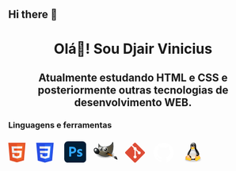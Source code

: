 ## Hi there 👋

<!--
**djairvinicius/djairvinicius** is a ✨ _special_ ✨ repository because its `README.md` (this file) appears on your GitHub profile.

Here are some ideas to get you started:

- 🔭 I’m currently working on ...
- 🌱 I’m currently learning ...
- 👯 I’m looking to collaborate on ...
- 🤔 I’m looking for help with ...
- 💬 Ask me about ...
- 📫 How to reach me: ...
- 😄 Pronouns: ...
- ⚡ Fun fact: ...
-->
<h1 align="center">
    Olá👋! Sou Djair Vinicius
</h1>

<h2 align="center">
Atualmente estudando HTML e CSS e posteriormente outras tecnologias de desenvolvimento WEB.
</h2>

<h3 align="left">Linguagens e ferramentas</h3>
<p>
<!--html-->
<svg height="40px" xmlns="http://www.w3.org/2000/svg" viewBox="0 0 452 520">
  <path fill="#e34f26" d="M41 460L0 0h451l-41 460-185 52" />
  <path fill="#ef652a" d="M226 472l149-41 35-394H226" />
  <path fill="#ecedee" d="M226 208h-75l-5-58h80V94H84l15 171h127zm0 147l-64-17-4-45h-56l7 89 117 32z"/>
  <path fill="#fff" d="M226 265h69l-7 73-62 17v59l115-32 16-174H226zm0-171v56h136l5-56z"/>
</svg>
<!--CSS-->
<svg width="70px" height="40px" xmlns="http://www.w3.org/2000/svg" width="512" height="512" viewBox="0 0 512 512"><path fill="#264de4" d="M71.357 460.819 30.272 0h451.456l-41.129 460.746L255.724 512z"/><path fill="#2965f1" d="m405.388 431.408 35.148-393.73H256v435.146z"/><path fill="#ebebeb" d="m124.46 208.59 5.065 56.517H256V208.59zm-5.041-57.875H256V94.197H114.281zM256 355.372l-.248.066-62.944-16.996-4.023-45.076h-56.736l7.919 88.741 115.772 32.14.26-.073z"/><path fill="#fff" d="M255.805 208.59v56.517H325.4l-6.56 73.299-63.035 17.013v58.8l115.864-32.112.85-9.549 13.28-148.792 1.38-15.176 10.203-114.393H255.805v56.518h79.639L330.3 208.59z"/></svg>
<!--PhotoShop-->
<svg width="45px" viewBox="0 0 83 80" fill="none" xmlns="http://www.w3.org/2000/svg">
<g clip-path="url(#clip0_906_1855)">
<path d="M67.5214 0H14.5299C6.50526 0 0 6.50526 0 14.5299V65.4701C0 73.4947 6.50526 80 14.5299 80H67.5214C75.546 80 82.0513 73.4947 82.0513 65.4701V14.5299C82.0513 6.50526 75.546 0 67.5214 0Z" fill="#001E36"/>
<path d="M18.4758 56.1007V20.9284C18.4758 20.6721 18.5859 20.5431 18.8061 20.5431C19.3926 20.5431 19.928 20.5345 20.7357 20.5156C21.5425 20.4975 22.414 20.4792 23.3502 20.4606C24.286 20.4424 25.2768 20.4241 26.3226 20.4055C27.3683 20.3874 28.4049 20.3783 29.4324 20.3779C32.2207 20.3779 34.5692 20.7265 36.4778 21.4238C38.1996 22.0062 39.7697 22.9651 41.074 24.2309C42.1797 25.3281 43.0341 26.6521 43.5784 28.1115C44.0933 29.5318 44.3542 31.0316 44.3491 32.5424C44.3491 35.4786 43.6702 37.9005 42.3125 39.808C40.9458 41.7235 39.0247 43.1739 36.8082 43.9638C34.4964 44.8264 31.9274 45.1189 29.1022 45.1189C28.2946 45.1189 27.7258 45.1098 27.3958 45.0914C27.0656 45.0733 26.5703 45.0641 25.9098 45.0639V56.0457C25.9194 56.113 25.9132 56.1816 25.8917 56.2461C25.8702 56.3106 25.834 56.3692 25.7859 56.4172C25.7378 56.4653 25.6792 56.5015 25.6147 56.523C25.5502 56.5445 25.4816 56.5507 25.4143 56.5411H18.8611C18.604 56.5411 18.4758 56.3948 18.4758 56.1007ZM25.9098 27.1482V38.62C26.3862 38.657 26.8265 38.6753 27.2307 38.675H29.0471C30.3836 38.6706 31.7113 38.4586 32.9828 38.0467C34.0732 37.7228 35.0476 37.0923 35.7899 36.2303C36.5054 35.3866 36.8632 34.2124 36.8633 32.7076C36.8923 31.6428 36.6153 30.5921 36.065 29.6802C35.4866 28.7983 34.6506 28.1161 33.6707 27.7262C32.3913 27.2289 31.0246 26.9949 29.6526 27.0382C28.7718 27.0382 27.9921 27.0473 27.3134 27.0656C26.6339 27.0846 26.1661 27.1121 25.9098 27.1482Z" fill="#31A8FF"/>
<path d="M65.6311 36.534C64.5967 36.0025 63.495 35.6137 62.3561 35.3781C61.1011 35.0902 59.8181 34.9425 58.5306 34.9377C57.8342 34.9189 57.1387 35.0023 56.4665 35.1855C56.0386 35.2807 55.6583 35.5245 55.3931 35.8735C55.2137 36.1526 55.1182 36.4774 55.118 36.8092C55.128 37.1311 55.2441 37.4407 55.4482 37.6899C55.7697 38.066 56.1626 38.3747 56.604 38.5981C57.3888 39.0207 58.1975 39.3975 59.0259 39.7265C60.8732 40.3449 62.6384 41.1858 64.2825 42.2309C65.4025 42.9378 66.3293 43.9119 66.9796 45.0656C67.5265 46.1581 67.8003 47.3669 67.7778 48.5884C67.8107 50.2013 67.3498 51.7858 66.4568 53.1294C65.5007 54.4933 64.1728 55.5537 62.6312 56.1842C60.961 56.9179 58.8969 57.2849 56.439 57.2851C54.8775 57.3009 53.3186 57.1533 51.7878 56.8448C50.5818 56.6236 49.4077 56.2539 48.2926 55.7439C48.1722 55.6818 48.0721 55.5867 48.0039 55.4697C47.9356 55.3527 47.9021 55.2187 47.9073 55.0834V49.1388C47.9007 49.0806 47.91 49.0217 47.9342 48.9683C47.9585 48.915 47.9968 48.8693 48.045 48.836C48.0923 48.8093 48.1466 48.7976 48.2006 48.8026C48.2547 48.8075 48.306 48.8288 48.3477 48.8636C49.6646 49.6401 51.0945 50.2065 52.5859 50.5424C53.9005 50.8719 55.2489 51.0473 56.604 51.0653C57.8881 51.0653 58.833 50.9001 59.4387 50.5699C59.7123 50.4447 59.9437 50.2429 60.1049 49.9889C60.2661 49.7349 60.3502 49.4396 60.347 49.1388C60.347 48.6623 60.0718 48.2037 59.5214 47.7627C58.971 47.3224 57.8518 46.7903 56.1637 46.1664C54.4354 45.5649 52.7967 44.7317 51.2924 43.6896C50.2165 42.9413 49.3305 41.9516 48.7054 40.7998C48.1641 39.7152 47.8904 38.5167 47.9073 37.3046C47.9042 35.8482 48.3043 34.4194 49.0632 33.1764C49.9284 31.8076 51.1709 30.718 52.641 30.039C54.2553 29.2322 56.2735 28.8286 58.6958 28.828C60.1143 28.8166 61.5315 28.9178 62.934 29.1307C63.9497 29.2596 64.9426 29.5281 65.8847 29.9289C65.9594 29.9503 66.0281 29.9888 66.0854 30.0413C66.1427 30.0939 66.1871 30.159 66.2149 30.2316C66.2521 30.366 66.2706 30.5049 66.27 30.6444V36.2037C66.2738 36.2684 66.2605 36.333 66.2316 36.3909C66.2026 36.4489 66.1589 36.4982 66.1049 36.534C66.0313 36.5706 65.9502 36.5897 65.868 36.5897C65.7858 36.5897 65.7047 36.5706 65.6311 36.534Z" fill="#31A8FF"/>
</g>
<defs>
<clipPath id="clip0_906_1855">
<rect width="82.0513" height="80" fill="white"/>
</clipPath>
</defs>
</svg>
<!--Gimp-->
<svg width="70px" height="50px" xmlns="http://www.w3.org/2000/svg" xmlns:xlink="http://www.w3.org/1999/xlink" version="1.0" viewBox="0 0 48 48">
  <defs>
    <path id="s" fill="#2e3436" fill-rule="evenodd" stroke="#000" stroke-miterlimit="10" stroke-width="1.17391276" d="M24.041631 21.837049a2.2980971 2.2980971 0 1 1-4.596194 0 2.2980971 2.2980971 0 1 1 4.596194 0z" overflow="visible" style="marker:none"/>
    <path id="u" fill="#fff" fill-rule="evenodd" d="M23.157747 20.953165a1.767767 1.767767 0 1 1-3.535534 0 1.767767 1.767767 0 1 1 3.535534 0z" overflow="visible" style="marker:none"/>
    <path id="z" fill="#fff" d="M8.8749989 37.75a1.2499999 1.2499999 0 1 1-2.4999997 0 1.2499999 1.2499999 0 1 1 2.4999997 0z" opacity=".52777782" overflow="visible" style="marker:none"/>
  </defs>
  <defs>
    <linearGradient id="k">
      <stop offset="0" stop-color="#5b676b"/>
      <stop offset="1" stop-color="#141718"/>
    </linearGradient>
    <linearGradient id="f">
      <stop offset="0"/>
      <stop offset="1" stop-opacity="0"/>
    </linearGradient>
    <linearGradient id="e">
      <stop offset="0" stop-color="#fff"/>
      <stop offset="1" stop-color="#fff" stop-opacity="0"/>
    </linearGradient>
    <linearGradient id="a">
      <stop offset="0" stop-color="#fff"/>
      <stop offset="1" stop-color="#fff" stop-opacity="0"/>
    </linearGradient>
    <linearGradient xlink:href="#a" id="A" x1="13.236155" x2="7.7521091" y1="37.752247" y2="42.282146" gradientTransform="rotate(27.62097 -26.24365974 -49.44033909) scale(.852298)" gradientUnits="userSpaceOnUse"/>
    <linearGradient id="h">
      <stop offset="0" stop-color="#696969"/>
      <stop offset="1"/>
    </linearGradient>
    <linearGradient id="b">
      <stop offset="0" stop-color="#bdbdbd"/>
      <stop offset=".33333334" stop-color="#e2e2e2"/>
      <stop offset=".66666669" stop-color="#a3a3a3"/>
      <stop offset="1" stop-color="#ddd"/>
    </linearGradient>
    <linearGradient xlink:href="#b" id="x" x1="19.394735" x2="23.109331" y1="30.001331" y2="33.438831" gradientTransform="translate(-46.40695 -1.802856)" gradientUnits="userSpaceOnUse"/>
    <linearGradient id="c">
      <stop offset="0" stop-color="#6e3d09"/>
      <stop offset=".24242425" stop-color="#ea8113"/>
      <stop offset=".62121212" stop-color="#5c3307"/>
      <stop offset="1" stop-color="#e07c12"/>
    </linearGradient>
    <linearGradient xlink:href="#c" id="w" x1="37.017639" x2="27.753893" y1="19.239889" y2="11.182488" gradientTransform="translate(-49.30496 1.877723)" gradientUnits="userSpaceOnUse"/>
    <linearGradient id="l">
      <stop offset="0" stop-color="#857c63"/>
      <stop offset="1" stop-color="#221f19"/>
    </linearGradient>
    <linearGradient id="j">
      <stop offset="0"/>
      <stop offset="1" stop-opacity="0"/>
    </linearGradient>
    <linearGradient id="g">
      <stop offset="0"/>
      <stop offset="1" stop-opacity="0"/>
    </linearGradient>
    <linearGradient id="i">
      <stop offset="0" stop-color="#fff"/>
      <stop offset="1" stop-color="#b9b9b0"/>
    </linearGradient>
    <linearGradient id="d">
      <stop offset="0" stop-color="#fff"/>
      <stop offset="1" stop-color="#fff" stop-opacity="0"/>
    </linearGradient>
    <linearGradient xlink:href="#d" id="t" x1="6.3051529" x2="5.9846287" y1="23.362427" y2="31.57" gradientUnits="userSpaceOnUse"/>
    <linearGradient xlink:href="#e" id="p" x1="14.96875" x2="39.524544" y1="19.110678" y2="46.98568" gradientUnits="userSpaceOnUse"/>
    <linearGradient xlink:href="#f" id="B" x1="26.162951" x2="24.328892" y1="30.543303" y2="30.985245" gradientUnits="userSpaceOnUse"/>
    <linearGradient xlink:href="#g" id="o" x1="32.350136" x2="21.213203" y1="28.083355" y2="30.293064" gradientTransform="translate(-3.836549 .345971)" gradientUnits="userSpaceOnUse"/>
    <radialGradient xlink:href="#h" id="y" cx="15.415101" cy="35.356506" r="7.5791559" fx="15.415101" fy="35.356506" gradientTransform="matrix(1.572694 0 0 1.532639 -55.36682 -21.35823)" gradientUnits="userSpaceOnUse"/>
    <radialGradient xlink:href="#i" id="v" cx="69.473244" cy="19.597878" r="3.5153139" fx="69.473244" fy="19.597878" gradientTransform="translate(-22.1264 -6.241691) scale(1.318488)" gradientUnits="userSpaceOnUse"/>
    <radialGradient xlink:href="#j" id="m" cx="23" cy="33.9375" r="18.25" fx="23" fy="33.9375" gradientTransform="matrix(1 0 0 .284247 0 24.29088)" gradientUnits="userSpaceOnUse"/>
    <radialGradient xlink:href="#k" id="r" cx="6.0242186" cy="25.271027" r="4.8310289" fx="6.0242186" fy="25.271027" gradientTransform="matrix(.916159 .09318684 -.108765 1.069309 3.253668 -3.029272)" gradientUnits="userSpaceOnUse"/>
    <radialGradient xlink:href="#l" id="n" cx="18.557627" cy="22.300018" r="19.2292" fx="18.557627" fy="22.300018" gradientTransform="matrix(1.77275 0 0 1.29668 -16.3404 -6.615959)" gradientUnits="userSpaceOnUse"/>
    <radialGradient xlink:href="#i" id="q" cx="69.473244" cy="19.597878" r="3.5153139" fx="69.473244" fy="19.597878" gradientTransform="translate(-22.1264 -6.241691) scale(1.318488)" gradientUnits="userSpaceOnUse"/>
  </defs>
  <g color="#000">
    <path fill="url(#m)" fill-rule="evenodd" d="M41.25 33.9375a18.25 5.1875 0 1 1-36.5 0 18.25 5.1875 0 1 1 36.5 0z" overflow="visible" style="marker:none" transform="matrix(1 0 0 1.53012 .125 -19.99096)"/>
    <path fill="url(#n)" fill-rule="evenodd" stroke="#2e3436" stroke-miterlimit="10" stroke-width=".9999997" d="M10.374369 12.467884s2.874509 5.927634 9.599242 5.760407c14.092515-.353553 16.563709-7.70495 16.917262-8.7656106.353554-1.0606602.894534-.8999979 1.019607.0802666 4.596194 41.7193-31.8969312 23.819176-33.1929656 16.71352 7.2478446-2.12132 5.4800776-6.187185 5.4800776-6.187185l.176777-7.601398z" overflow="visible" style="marker:none"/>
    <path fill="url(#o)" fill-rule="evenodd" d="M15.73779 30.066049c6.7389 1.347837 10.170691.098093 12.179175-1.452776-.53033-.68501-1.43631-1.436311-1.43631-1.436311s2.353317.653942 3.18198 1.723573c.82629 1.066568.306808 1.723707.090561 3.08837-.481411-1.198599-1.379981-1.648092-1.501634-2.124332-1.806268 2.496927-6.306442 2.3932-12.513772.201476z" overflow="visible" style="marker:none"/>
    <path fill="none" stroke="url(#p)" stroke-miterlimit="10" stroke-width=".9999997" d="M36.96875 11.84375c-.561978.926895-1.406492 2.033166-2.6875 3.09375C31.649332 17.116542 27.230687 19.099847 20 19.28125c-4.224373.105049-6.952741-1.934149-8.625-3.75L11.25 20c.136107.418802.415455 1.390498-.0625 2.71875-.514314 1.429296-2.154514 2.891363-4.96875 4 .2503304.522033.4954845 1.04362 1.25 1.78125 1.0279503 1.004945 2.4570333 2.088049 4.15625 3.0625 3.398433 1.948902 7.801583 3.493212 11.90625 3.5625 4.104667.069288 7.857126-1.23455 10.4375-5 2.378744-3.471218 3.682473-9.347943 3-18.28125z" opacity=".18539327" overflow="visible" style="marker:none"/>
    <path fill="url(#q)" fill-rule="evenodd" stroke="#888a85" stroke-miterlimit="10" stroke-width=".78260845" d="M72.655224 21.837049a3.1819806 3.1819806 0 1 1-6.363961 0 3.1819806 3.1819806 0 1 1 6.363961 0z" overflow="visible" style="marker:none" transform="translate(-75.12661 -6.507784) scale(1.277778)"/>
    <path fill="url(#r)" fill-rule="evenodd" stroke="#000" stroke-miterlimit="10" stroke-width=".9999997" d="M10.429825 27.228739a4.3310289 6.0987959 0 1 1-8.662058 0 4.3310289 6.0987959 0 1 1 8.662058 0z" overflow="visible" style="marker:none" transform="rotate(-35.80785 3.36287611 26.34483917)"/>
    <use xlink:href="#s" fill-rule="evenodd" stroke-miterlimit="10" stroke-width="1.17391276" overflow="visible" style="marker:none" transform="translate(-3.926759 3.395528) scale(.851852)"/>
    <path fill="none" stroke="url(#t)" stroke-miterlimit="10" stroke-width="1.00000012" d="M6.09375 22.15625c-.7982492 0-1.5531304.446171-2.1875 1.34375-.6343696.897579-1.09375 2.234204-1.09375 3.71875s.4593804 2.821171 1.09375 3.71875c.6343696.897579 1.3892511 1.34375 2.1875 1.34375.7982492 0 1.5772839-.476389 2.21875-1.375.6414661-.898611 1.09375-2.206186 1.09375-3.6875 0-1.481314-.4522838-2.788889-1.09375-3.6875-.6414662-.898611-1.4205011-1.375-2.21875-1.375z" opacity=".28089887" overflow="visible" style="marker:none" transform="rotate(-36.83273 3.36645406 26.60031137)"/>
    <path fill="#fff" fill-rule="evenodd" d="M5.833631 23.251263a1.767767 2.1213202 0 1 1-3.5355339 0 1.767767 2.1213202 0 1 1 3.5355339 0z" overflow="visible" style="marker:none"/>
    <use xlink:href="#u" fill-rule="evenodd" overflow="visible" style="marker:none" transform="translate(-2.556414 5.029841) scale(.766666)"/>
    <path fill="url(#v)" fill-rule="evenodd" stroke="#888a85" stroke-miterlimit="10" stroke-width=".66666645" d="M72.655224 21.837049a3.1819806 3.1819806 0 1 1-6.363961 0 3.1819806 3.1819806 0 1 1 6.363961 0z" overflow="visible" style="marker:none" transform="matrix(1.5 0 0 1.5 -82.16821 -10.91852)"/>
    <use xlink:href="#s" fill-rule="evenodd" stroke-miterlimit="10" stroke-width=".9999997" overflow="visible" style="marker:none" transform="translate(1.414216 .707108)"/>
    <use xlink:href="#u" fill-rule="evenodd" overflow="visible" style="marker:none" transform="matrix(.9 0 0 .9 3.022883 2.625648)"/>
    <path fill="url(#w)" stroke="#673907" stroke-linecap="round" stroke-width="2.46045303" d="m-23.364209 23.568336 3.710098 3.469175C-11.307128 20.656664-2.5600338 6.9381374-2.5600338 6.9381374c1.97631487-2.2424123-.1169199-3.7504826-2.1649066-2.3979188 0 0-12.9703626 10.1148664-18.6392686 19.0281174z" overflow="visible" style="marker:none" transform="matrix(-.114852 -.389864 .389864 -.114852 24.71507 29.68942)"/>
    <path fill="url(#x)" stroke="#888a85" stroke-linecap="round" stroke-width="2.46045303" d="m-30.449715 32.813894 2.24632 1.93382 8.492766-7.367031.275061-.705828 1.094405-.017815c-.4375-1.5625-2.941514-4.383455-4.816514-4.383455l.082019 1.090075-.669991.380027-6.704066 9.070207z" overflow="visible" style="marker:none" transform="matrix(-.114852 -.389864 .389864 -.114852 24.71507 29.68942)"/>
    <path fill="none" stroke="#fff" stroke-linecap="round" stroke-linejoin="round" stroke-width="2.46045327" d="m-23.801371 28.376767-4.364933 5.266471" overflow="visible" style="marker:none" transform="matrix(-.114852 -.389864 .389864 -.114852 24.71507 29.68942)"/>
    <path fill="url(#y)" d="M-45.341208 42.769835c10.443958 0 18.370039 1.24373 19.870605-6.354738 1.209249-6.123314-7.210534-9.057368-11.38287-3.590861-4.019277 5.265971-8.487735 9.945599-8.487735 9.945599z" overflow="visible" style="marker:none" transform="matrix(-.114852 -.389864 .389864 -.114852 24.71507 29.68942)"/>
    <use xlink:href="#z" opacity=".52777782" overflow="visible" style="marker:none" transform="rotate(-106.414712 26.2449128 20.83923957) scale(.84126959)"/>
    <use xlink:href="#z" overflow="visible" style="marker:none" transform="rotate(-106.414712 26.04110726 15.7329477) scale(.56764745)"/>
    <path fill="url(#A)" d="M-38.543723 40.909242s3.72152.0943 6.116538-1.411995c.847351-.532923 1.515774.649985.493819 1.087367-2.207394.944732-6.610357.324628-6.610357.324628z" opacity=".42777776" overflow="visible" style="marker:none" transform="matrix(-.114852 -.389864 .389864 -.114852 24.71507 29.68942)"/>
    <path fill="url(#B)" fill-rule="evenodd" d="M23.003067 31.736544c1.497372.143092 2.849629-.272213 3.411893-.474047.098225-.555386.536552-1.621257 2.046088-1.691468l-.53033-.928077s-1.966641 1.347921-4.065864 1.745669l-.861787 1.347923z" overflow="visible" style="marker:none"/>
  </g>
</svg>
<!--Git-->
<svg width="40px" height="40px" xmlns="http://www.w3.org/2000/svg" preserveAspectRatio="xMidYMid" viewBox="0 0 256 256">
  <path d="M251.17 116.6 139.4 4.82a16.49 16.49 0 0 0-23.31 0l-23.21 23.2 29.44 29.45a19.57 19.57 0 0 1 24.8 24.96l28.37 28.38a19.61 19.61 0 1 1-11.75 11.06L137.28 95.4v69.64a19.62 19.62 0 1 1-16.13-.57V94.2a19.61 19.61 0 0 1-10.65-25.73L81.46 39.44 4.83 116.08a16.49 16.49 0 0 0 0 23.32L116.6 251.17a16.49 16.49 0 0 0 23.32 0l111.25-111.25a16.5 16.5 0 0 0 0-23.33" fill="#DE4C36"/>
</svg>
<!--GitHub-->
<svg width="70px" height="40px" viewBox="0 0 1024 1024" fill="none" xmlns="http://www.w3.org/2000/svg">
<path fill-rule="evenodd" clip-rule="evenodd" d="M8 0C3.58 0 0 3.58 0 8C0 11.54 2.29 14.53 5.47 15.59C5.87 15.66 6.02 15.42 6.02 15.21C6.02 15.02 6.01 14.39 6.01 13.72C4 14.09 3.48 13.23 3.32 12.78C3.23 12.55 2.84 11.84 2.5 11.65C2.22 11.5 1.82 11.13 2.49 11.12C3.12 11.11 3.57 11.7 3.72 11.94C4.44 13.15 5.59 12.81 6.05 12.6C6.12 12.08 6.33 11.73 6.56 11.53C4.78 11.33 2.92 10.64 2.92 7.58C2.92 6.71 3.23 5.99 3.74 5.43C3.66 5.23 3.38 4.41 3.82 3.31C3.82 3.31 4.49 3.1 6.02 4.13C6.66 3.95 7.34 3.86 8.02 3.86C8.7 3.86 9.38 3.95 10.02 4.13C11.55 3.09 12.22 3.31 12.22 3.31C12.66 4.41 12.38 5.23 12.3 5.43C12.81 5.99 13.12 6.7 13.12 7.58C13.12 10.65 11.25 11.33 9.47 11.53C9.76 11.78 10.01 12.26 10.01 13.01C10.01 14.08 10 14.94 10 15.21C10 15.42 10.15 15.67 10.55 15.59C13.71 14.53 16 11.53 16 8C16 3.58 12.42 0 8 0Z" transform="scale(64)" fill="#ffff"/>
</svg>
<!--Linux-->
<svg width="40px" height="40px" xmlns="http://www.w3.org/2000/svg" width="27.77" height="32" viewBox="0 0 256 295"><defs><linearGradient id="logosLinuxTux0" x1="48.548%" x2="51.047%" y1="115.276%" y2="41.364%"><stop offset="0%" stop-color="#FFEED7"/><stop offset="100%" stop-color="#BDBFC2"/></linearGradient><linearGradient id="logosLinuxTux1" x1="54.407%" x2="46.175%" y1="2.404%" y2="90.542%"><stop offset="0%" stop-color="#FFF" stop-opacity=".8"/><stop offset="100%" stop-color="#FFF" stop-opacity="0"/></linearGradient><linearGradient id="logosLinuxTux2" x1="51.86%" x2="47.947%" y1="88.248%" y2="9.748%"><stop offset="0%" stop-color="#FFEED7"/><stop offset="100%" stop-color="#BDBFC2"/></linearGradient><linearGradient id="logosLinuxTux3" x1="49.925%" x2="49.924%" y1="85.49%" y2="13.811%"><stop offset="0%" stop-color="#FFEED7"/><stop offset="100%" stop-color="#BDBFC2"/></linearGradient><linearGradient id="logosLinuxTux4" x1="53.901%" x2="45.956%" y1="3.102%" y2="93.895%"><stop offset="0%" stop-color="#FFF" stop-opacity=".65"/><stop offset="100%" stop-color="#FFF" stop-opacity="0"/></linearGradient><linearGradient id="logosLinuxTux5" x1="45.593%" x2="54.811%" y1="5.475%" y2="93.524%"><stop offset="0%" stop-color="#FFF" stop-opacity=".65"/><stop offset="100%" stop-color="#FFF" stop-opacity="0"/></linearGradient><linearGradient id="logosLinuxTux6" x1="49.984%" x2="49.984%" y1="89.845%" y2="40.632%"><stop offset="0%" stop-color="#FFEED7"/><stop offset="100%" stop-color="#BDBFC2"/></linearGradient><linearGradient id="logosLinuxTux7" x1="53.505%" x2="42.746%" y1="99.975%" y2="23.545%"><stop offset="0%" stop-color="#FFEED7"/><stop offset="100%" stop-color="#BDBFC2"/></linearGradient><linearGradient id="logosLinuxTux8" x1="49.841%" x2="50.241%" y1="13.229%" y2="94.673%"><stop offset="0%" stop-color="#FFF" stop-opacity=".8"/><stop offset="100%" stop-color="#FFF" stop-opacity="0"/></linearGradient><linearGradient id="logosLinuxTux9" x1="49.927%" x2="50.727%" y1="37.327%" y2="92.782%"><stop offset="0%" stop-color="#FFF" stop-opacity=".65"/><stop offset="100%" stop-color="#FFF" stop-opacity="0"/></linearGradient><linearGradient id="logosLinuxTuxa" x1="49.876%" x2="49.876%" y1="2.299%" y2="81.204%"><stop offset="0%" stop-color="#FFF" stop-opacity=".65"/><stop offset="100%" stop-color="#FFF" stop-opacity="0"/></linearGradient><linearGradient id="logosLinuxTuxb" x1="49.833%" x2="49.824%" y1="2.272%" y2="71.799%"><stop offset="0%" stop-color="#FFF" stop-opacity=".65"/><stop offset="100%" stop-color="#FFF" stop-opacity="0"/></linearGradient><linearGradient id="logosLinuxTuxc" x1="53.467%" x2="38.949%" y1="48.921%" y2="98.1%"><stop offset="0%" stop-color="#FFA63F"/><stop offset="100%" stop-color="#FF0"/></linearGradient><linearGradient id="logosLinuxTuxd" x1="52.373%" x2="47.579%" y1="143.009%" y2="-64.622%"><stop offset="0%" stop-color="#FFEED7"/><stop offset="100%" stop-color="#BDBFC2"/></linearGradient><linearGradient id="logosLinuxTuxe" x1="30.581%" x2="65.887%" y1="34.024%" y2="89.175%"><stop offset="0%" stop-color="#FFA63F"/><stop offset="100%" stop-color="#FF0"/></linearGradient><linearGradient id="logosLinuxTuxf" x1="59.572%" x2="48.361%" y1="-17.216%" y2="66.118%"><stop offset="0%" stop-color="#FFF" stop-opacity=".65"/><stop offset="100%" stop-color="#FFF" stop-opacity="0"/></linearGradient><linearGradient id="logosLinuxTuxg" x1="47.769%" x2="51.373%" y1="1.565%" y2="104.313%"><stop offset="0%" stop-color="#FFF" stop-opacity=".65"/><stop offset="100%" stop-color="#FFF" stop-opacity="0"/></linearGradient><linearGradient id="logosLinuxTuxh" x1="43.55%" x2="57.114%" y1="4.533%" y2="92.827%"><stop offset="0%" stop-color="#FFF" stop-opacity=".65"/><stop offset="100%" stop-color="#FFF" stop-opacity="0"/></linearGradient><linearGradient id="logosLinuxTuxi" x1="49.733%" x2="50.558%" y1="17.609%" y2="99.385%"><stop offset="0%" stop-color="#FFA63F"/><stop offset="100%" stop-color="#FF0"/></linearGradient><linearGradient id="logosLinuxTuxj" x1="50.17%" x2="49.68%" y1="2.89%" y2="94.17%"><stop offset="0%" stop-color="#FFF" stop-opacity=".65"/><stop offset="100%" stop-color="#FFF" stop-opacity="0"/></linearGradient><filter id="logosLinuxTuxk" width="200%" height="200%" x="-50%" y="-50%" filterUnits="objectBoundingBox"><feOffset in="SourceAlpha" result="shadowOffsetOuter1"/><feGaussianBlur in="shadowOffsetOuter1" result="shadowBlurOuter1" stdDeviation="6.5"/></filter></defs><g fill="none"><path fill="#000" fill-opacity=".2" d="M235.125 249.359c0 17.355-52.617 31.497-117.54 31.497S.044 266.806.044 249.359c0-17.356 52.618-31.498 117.54-31.498c64.924 0 117.45 14.142 117.541 31.498" filter="url(#logosLinuxTuxk)" transform="translate(10)"/><path fill="#000" d="M63.213 215.474c-11.387-16.346-13.591-69.606 12.947-102.39C89.292 97.383 92.69 86.455 93.7 71.67c.734-16.805-11.846-66.851 35.537-70.616c48.027-3.857 45.364 43.526 45.088 68.596c-.183 21.12 15.52 33.15 26.355 49.68c19.927 30.303 18.274 82.461-3.765 110.745c-27.916 35.354-51.791 20.018-67.678 21.304c-29.752 1.745-30.762 17.54-66.024-35.905"/><path fill="url(#logosLinuxTux0)" d="M169.1 122.451c8.265 7.622 29.661 41.69-4.224 62.995c-11.937 7.438 10.653 35.721 21.488 22.039c19.193-24.61 6.98-63.913-4.591-77.963c-7.714-9.917-19.651-13.774-12.672-7.07" transform="translate(10)"/><path fill="#000" stroke="#000" stroke-width=".977" d="M176.805 117.86c13.59 11.02 38.292 49.587 2.204 74.748c-11.846 7.806 10.468 32.508 23.049 19.927c43.618-43.894-1.102-94.308-16.53-111.664c-13.774-15.151-25.987 3.49-8.723 16.989z"/><path fill="url(#logosLinuxTux1)" d="M147.245 25.02c-.459 12.581-14.325 23.51-30.946 24.52c-16.621 1.01-29.66-8.54-29.202-21.121c.46-12.581 14.326-23.509 30.947-24.519c16.62-.918 29.66 8.54 29.201 21.12" transform="translate(10)"/><path fill="url(#logosLinuxTux2)" d="M107.483 54.957c.46 8.173-3.397 15.06-8.723 15.335c-5.326.276-10.01-6.06-10.469-14.233c-.459-8.173 3.398-15.06 8.724-15.335c5.326-.276 10.01 6.06 10.468 14.233" transform="translate(10)"/><path fill="url(#logosLinuxTux3)" d="M117.125 55.6c.184 9.458 6.337 16.988 13.683 16.805c7.346-.184 13.131-7.99 12.948-17.54c-.184-9.458-6.336-16.988-13.683-16.804c-7.346.183-13.223 8.08-12.948 17.539" transform="translate(10)"/><path fill="#000" d="M133.186 57.712c-.092 5.234 2.48 9.458 5.877 9.458c3.306 0 6.153-4.224 6.245-9.366c.091-5.234-2.48-9.459-5.878-9.459c-3.397 0-6.152 4.225-6.244 9.367m-21.212.092c.459 4.316-1.194 7.989-3.582 8.356c-2.387.276-4.683-2.938-5.142-7.254c-.46-4.316 1.194-7.99 3.581-8.357c2.388-.275 4.684 2.939 5.143 7.255"/><path fill="url(#logosLinuxTux4)" d="M124.564 54.773c-.276 2.939 1.102 5.326 3.03 5.51c1.928.184 3.765-2.112 4.04-4.959c.276-2.938-1.102-5.326-3.03-5.51c-1.928-.183-3.765 2.113-4.04 4.96" transform="translate(10)"/><path fill="url(#logosLinuxTux5)" d="M99.953 55.508c.276 2.388-.734 4.5-2.203 4.683c-1.47.184-2.847-1.653-3.123-4.132c-.275-2.388.735-4.5 2.204-4.683c1.47-.184 2.847 1.744 3.122 4.132" transform="translate(10)"/><path fill="url(#logosLinuxTux6)" d="M71.027 145.684c6.52-14.785 20.386-40.772 20.662-60.883c0-15.978 47.843-19.835 51.7-3.856c3.856 15.978 13.59 39.853 19.834 51.424c6.245 11.478 24.335 48.118 5.051 80.074c-17.356 28.284-69.973 50.69-98.073-3.856c-9.55-18.917-7.806-42.333.826-62.903" transform="translate(10)"/><path fill="url(#logosLinuxTux7)" d="M65.15 134.664c-5.601 10.56-17.172 38.293 11.112 53.445c30.395 16.162 30.303 49.312-6.245 33.517c-33.425-14.233-18.641-71.902-9.274-85.676c6.06-9.642 15.243-21.488 4.407-1.286" transform="translate(10)"/><path fill="#000" stroke="#000" stroke-width="1.25" d="M79.925 122.727c-8.907 14.509-30.211 48.669-1.652 66.484c38.384 23.6 27.548 47.108-7.53 25.895c-49.404-29.568-5.97-89.257 13.774-112.03c22.59-25.529 4.316 4.683-4.592 19.65z"/><path fill="url(#logosLinuxTux8)" d="M156.428 151.285c0 16.162-15.519 37.1-42.15 36.916c-27.456.183-39.118-20.754-39.118-36.916c0-16.161 18.182-29.293 40.588-29.293c22.498.092 40.68 13.132 40.68 29.293" transform="translate(10)"/><path fill="url(#logosLinuxTux9)" d="M141.92 100.504c-.276 16.713-11.204 20.662-24.978 20.662c-13.775 0-23.784-2.48-24.978-20.662c0-11.387 11.203-17.998 24.978-17.998c13.774-.092 24.977 6.52 24.977 17.998" transform="translate(10)"/><path fill="url(#logosLinuxTuxa)" d="M58.63 126.216c9-13.682 28.008-34.711 3.582 2.939c-19.835 31.038-7.346 50.965-.918 56.474c18.549 16.53 17.814 27.64 3.214 18.917c-31.314-18.641-24.794-50.047-5.878-78.33" transform="translate(10)"/><path fill="url(#logosLinuxTuxb)" d="M188.936 131.818c-7.806-16.07-32.6-56.842 1.193-9.459c30.763 42.884 9.183 72.729 5.326 75.667c-3.856 2.939-16.804 8.908-13.04-1.469c3.858-10.377 22.958-30.028 6.52-64.74" transform="translate(10)"/><path fill="url(#logosLinuxTuxc)" stroke="#E68C3F" stroke-width="6.25" d="M51.835 258.542c-20.57-10.928-50.414 2.112-39.578-27.457c2.204-6.704-3.214-16.805.275-23.325c4.133-7.989 13.04-6.244 18.366-11.57c5.234-5.51 8.54-15.06 18.366-13.59c9.734 1.468 16.254 13.406 23.049 28.099c5.05 10.468 22.865 25.253 21.672 37.007c-1.47 17.998-21.948 21.396-42.15 10.836z" transform="translate(10)"/><path fill="url(#logosLinuxTuxd)" d="M201.608 189.119c-3.122 5.877-16.162 15.335-24.886 12.856c-8.815-2.388-12.856-15.795-11.111-25.988c1.653-11.386 11.111-12.03 23.05-6.336c12.855 6.336 16.712 11.662 12.947 19.468" transform="translate(10)"/><path fill="url(#logosLinuxTuxe)" stroke="#E68C3F" stroke-width="6.251" d="M194.445 253.49c15.06-18.273 48.578-14.508 25.988-39.577c-4.775-5.418-3.306-16.989-9.183-21.947c-6.887-6.061-14.509-1.102-21.488-4.224c-6.979-3.398-14.325-9.918-22.865-5.327c-8.54 4.684-9.459 16.805-10.285 32.783c-.735 11.479-11.203 30.671-5.602 41.231c8.081 16.346 29.11 14.142 43.435-2.938z" transform="translate(10)"/><path fill="url(#logosLinuxTuxf)" d="M187.925 229.064c23.325-34.435 5.97-34.16.092-36.823c-5.877-2.755-12.03-8.173-18.916-4.408c-6.888 3.857-7.255 13.775-7.439 26.814c-.275 9.367-8.08 25.07-3.397 33.793c5.693 10.193 19.467-4.591 29.66-19.376" transform="translate(10)"/><path fill="url(#logosLinuxTuxg)" d="M47.06 234.023c-34.895-22.59-18.55-30.303-13.315-33.885c6.336-4.591 6.428-13.407 14.233-12.58c7.806.826 12.397 10.468 17.631 22.406c3.857 8.54 17.264 19.927 16.254 29.753c-1.285 11.57-19.743 3.948-34.803-5.694" transform="translate(10)"/><path fill="#000" d="M209.588 188.843c-2.755 4.776-13.958 12.306-21.396 10.285c-7.622-1.928-11.112-12.672-9.55-20.753c1.377-9.183 9.55-9.642 19.834-5.05c10.928 4.958 14.326 9.182 11.112 15.518"/><path fill="url(#logosLinuxTuxh)" d="M192.058 186.18c-1.745 3.306-9.091 8.54-14.234 7.163c-5.142-1.377-7.713-8.815-6.887-14.417c.735-6.336 6.244-6.704 13.223-3.581c7.53 3.49 9.918 6.428 7.898 10.835" transform="translate(10)"/><path fill="url(#logosLinuxTuxi)" stroke="#E68C3F" stroke-width="3.75" d="M97.107 66.344c3.673-3.398 12.58-13.774 29.477-2.939c3.122 2.02 5.693 2.204 11.662 4.775c12.03 4.96 6.336 16.897-6.52 20.937c-5.51 1.745-10.468 8.449-20.386 7.806c-8.54-.46-10.744-6.06-15.978-9.091c-9.275-5.234-10.652-12.305-5.602-16.07c5.051-3.765 6.98-5.143 7.347-5.418z" transform="translate(10)"/><path stroke="#E68C3F" stroke-width="2.5" d="M148.43 75.986c-5.05.275-15.979 11.203-27.457 11.203c-11.479 0-18.366-10.652-20.11-10.652"/><path fill="url(#logosLinuxTuxj)" d="M102.8 65.426c1.837-1.653 7.622-6.153 15.244-1.562c1.653.919 3.306 1.929 5.693 3.306c4.867 2.847 2.48 6.98-3.398 9.55c-2.663 1.102-7.07 3.49-10.376 3.306c-3.673-.367-6.153-2.755-8.54-4.316c-4.5-2.938-4.224-5.418-2.112-7.346c1.56-1.47 3.305-2.847 3.49-2.938" transform="translate(10)"/></g></svg>
</p>

